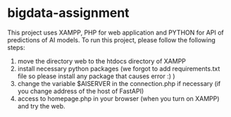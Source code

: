# bigdata-assignment
This project uses XAMPP, PHP for web application and PYTHON for API of predictions of AI models.
To run this project, please follow the following steps:
1. move the directory web to the htdocs directory of XAMPP
2. install necessary python packages (we forgot to add requirements.txt file so please install any package that causes error :) )
3. change the variable $AISERVER in the connection.php if necessary (if you change address of the host of FastAPI) 
4. access to homepage.php in your browser (when you turn on XAMPP) and try the web.
